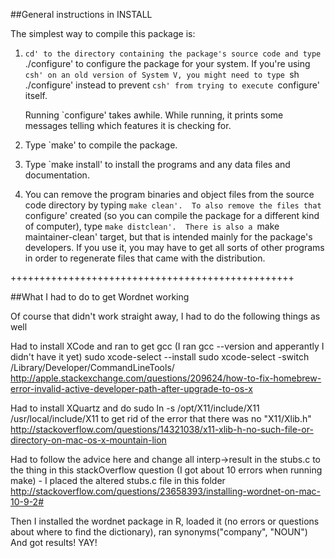 ##General instructions in INSTALL

The simplest way to compile this package is:

  1. `cd' to the directory containing the package's source code and type
     `./configure' to configure the package for your system.  If you're
     using `csh' on an old version of System V, you might need to type
     `sh ./configure' instead to prevent `csh' from trying to execute
     `configure' itself.

     Running `configure' takes awhile.  While running, it prints some
     messages telling which features it is checking for.

  2. Type `make' to compile the package.

  3. Type `make install' to install the programs and any data files and
     documentation.

  4. You can remove the program binaries and object files from the
     source code directory by typing `make clean'.  To also remove the
     files that `configure' created (so you can compile the package for
     a different kind of computer), type `make distclean'.  There is
     also a `make maintainer-clean' target, but that is intended mainly
     for the package's developers.  If you use it, you may have to get
     all sorts of other programs in order to regenerate files that came
     with the distribution.
	 
+++++++++++++++++++++++++++++++++++++++++++++++++

##What I had to do to get Wordnet working

Of course that didn't work straight away, I had to do the following things as well

Had to install XCode and ran to get gcc (I ran gcc --version and apperantly I didn't have it yet)
sudo xcode-select --install
sudo xcode-select -switch /Library/Developer/CommandLineTools/
http://apple.stackexchange.com/questions/209624/how-to-fix-homebrew-error-invalid-active-developer-path-after-upgrade-to-os-x

Had to install XQuartz and do
sudo ln -s /opt/X11/include/X11 /usr/local/include/X11
to get rid of the error that there was no "X11/Xlib.h"
http://stackoverflow.com/questions/14321038/x11-xlib-h-no-such-file-or-directory-on-mac-os-x-mountain-lion

Had to follow the advice here and change all interp->result in the stubs.c to the thing in this stackOverflow question (I got about 10 errors when running make) - I placed the altered stubs.c file in this folder
http://stackoverflow.com/questions/23658393/installing-wordnet-on-mac-10-9-2#

Then I installed the wordnet package in R, loaded it (no errors or questions about where to find the dictionary), ran 
synonyms("company", "NOUN")
And got results! YAY!